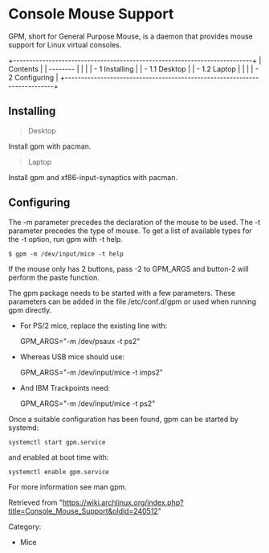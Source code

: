 Console Mouse Support
=====================

GPM, short for General Purpose Mouse, is a daemon that provides mouse
support for Linux virtual consoles.

+--------------------------------------------------------------------------+
| Contents                                                                 |
| --------                                                                 |
|                                                                          |
| -   1 Installing                                                         |
|     -   1.1 Desktop                                                      |
|     -   1.2 Laptop                                                       |
|                                                                          |
| -   2 Configuring                                                        |
+--------------------------------------------------------------------------+

Installing
----------

> Desktop

Install gpm with pacman.

> Laptop

Install gpm and xf86-input-synaptics with pacman.

Configuring
-----------

The -m parameter precedes the declaration of the mouse to be used. The
-t parameter precedes the type of mouse. To get a list of available
types for the -t option, run gpm with -t help.

    $ gpm -m /dev/input/mice -t help

If the mouse only has 2 buttons, pass -2 to GPM_ARGS and button-2 will
perform the paste function.

The gpm package needs to be started with a few parameters. These
parameters can be added in the file /etc/conf.d/gpm or used when running
gpm directly.

-   For PS/2 mice, replace the existing line with:

    GPM_ARGS="-m /dev/psaux -t ps2"

-   Whereas USB mice should use:

    GPM_ARGS="-m /dev/input/mice -t imps2"

-   And IBM Trackpoints need:

    GPM_ARGS="-m /dev/input/mice -t ps2"

Once a suitable configuration has been found, gpm can be started by
systemd:

    systemctl start gpm.service

and enabled at boot time with:

    systemctl enable gpm.service

For more information see man gpm.

Retrieved from
"https://wiki.archlinux.org/index.php?title=Console_Mouse_Support&oldid=240512"

Category:

-   Mice
